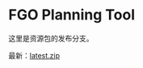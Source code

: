 # FGO Planning Tool

这里是资源包的发布分支。

最新：[latest.zip](https://github.com/ssttkkl/FGO-Planning-Tool/raw/res-pack/latest.zip)
